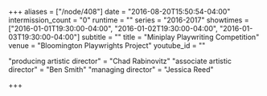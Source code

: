 +++
aliases = ["/node/408"]
date = "2016-08-20T15:50:54-04:00"
intermission_count = "0"
runtime = ""
series = "2016-2017"
showtimes = ["2016-01-01T19:30:00-04:00", "2016-01-02T19:30:00-04:00", "2016-01-03T19:30:00-04:00"]
subtitle = ""
title = "Miniplay Playwriting Competition"
venue = "Bloomington Playwrights Project"
youtube_id = ""

"producing artistic director" = "Chad Rabinovitz"
"associate artistic director" = "Ben Smith"
"managing director" = "Jessica Reed"

+++
